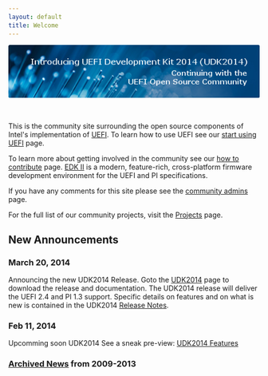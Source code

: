 ```yaml
---
layout: default
title: Welcome
---
```


[<img src="images/IntroducingUDK2014.png"/>](udk2014.html)

<br/>

This is the community site surrounding the open source components of
Intel's implementation of
[UEFI](https://github.com/tianocore/tianocore.github.io/wiki/UEFI).
To learn how to use UEFI see our
[start using UEFI](https://github.com/tianocore/tianocore.github.io/wiki/start-using-UEFI)
page.

To learn more about getting involved in the community see our
[how to contribute](https://github.com/tianocore/tianocore.github.io/wiki/How-To-Contribute)
page. [EDK II](edk2.html) is a modern, feature-rich, cross-platform
firmware development environment for the UEFI and PI specifications.

If you have any comments for this site please see the
[community admins](https://github.com/tianocore/tianocore.github.io/wiki/Community_Admins)
page.

For the full list of our community projects, visit the
[Projects](https://github.com/tianocore/tianocore.github.io/wiki/Projects)
page.

## New Announcements

### March 20, 2014

Announcing the new UDK2014 Release. Goto the
[UDK2014](udk2014.html)
page to download the release and documentation.  The UDK2014 release
will deliver the UEFI 2.4 and PI 1.3 support.  Specific details on
features and on what is new is contained in the UDK2014
[Release Notes](http://sourceforge.net/projects/edk2/files/UDK2014_Releases/UDK2014/UDK2014-ReleaseNotes-MyWorkSpace.txt/download).

### Feb 11, 2014

Upcomming soon UDK2014 See a sneak pre-view:
[UDK2014 Features](https://github.com/tianocore/tianocore.github.io/wiki/RoadMap2014)

### [Archived News](https://github.com/tianocore/tianocore.github.io/wiki/Archived-News) from 2009-2013
